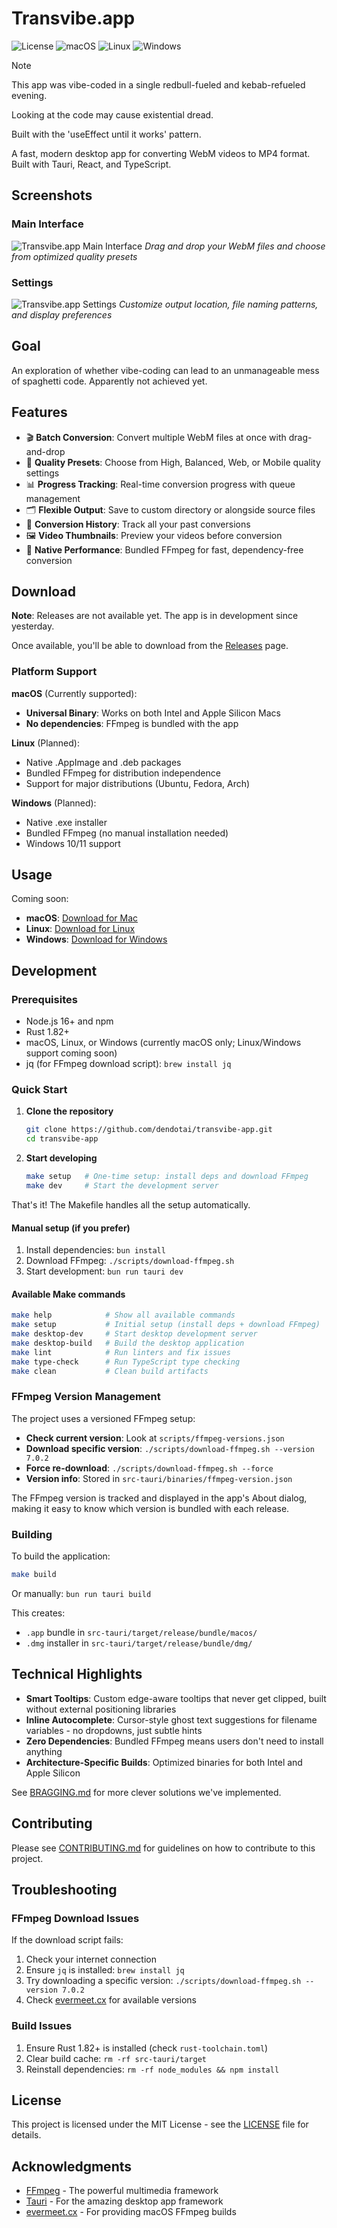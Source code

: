 # Transvibe.app

![License](https://img.shields.io/badge/license-MIT-blue.svg)
![macOS](https://img.shields.io/badge/macOS-supported-green.svg)
![Linux](https://img.shields.io/badge/Linux-planned-yellow.svg)
![Windows](https://img.shields.io/badge/Windows-planned-yellow.svg)

> [!NOTE]
> This app was vibe-coded in a single redbull-fueled and kebab-refueled evening.
>
> Looking at the code may cause existential dread.
>
> Built with the 'useEffect until it works' pattern.

A fast, modern desktop app for converting WebM videos to MP4 format. Built with Tauri, React, and TypeScript.

## Screenshots

### Main Interface

![Transvibe.app Main Interface](content/main.png)
*Drag and drop your WebM files and choose from optimized quality presets*

### Settings

![Transvibe.app Settings](content/settings.png)
*Customize output location, file naming patterns, and display preferences*

## Goal

An exploration of whether vibe-coding can lead to an unmanageable mess of spaghetti code. Apparently not achieved yet.

## Features

- 🎬 **Batch Conversion**: Convert multiple WebM files at once with drag-and-drop
- 🎯 **Quality Presets**: Choose from High, Balanced, Web, or Mobile quality settings
- 📊 **Progress Tracking**: Real-time conversion progress with queue management
- 🗂️ **Flexible Output**: Save to custom directory or alongside source files
- 📝 **Conversion History**: Track all your past conversions
- 🖼️ **Video Thumbnails**: Preview your videos before conversion
- 🚀 **Native Performance**: Bundled FFmpeg for fast, dependency-free conversion

## Download

**Note**: Releases are not available yet. The app is in development since yesterday.

Once available, you'll be able to download from the [Releases](https://github.com/dendotai/transvibe-app/releases) page.

### Platform Support

**macOS** (Currently supported):

- **Universal Binary**: Works on both Intel and Apple Silicon Macs
- **No dependencies**: FFmpeg is bundled with the app

**Linux** (Planned):

- Native .AppImage and .deb packages
- Bundled FFmpeg for distribution independence
- Support for major distributions (Ubuntu, Fedora, Arch)

**Windows** (Planned):

- Native .exe installer
- Bundled FFmpeg (no manual installation needed)
- Windows 10/11 support

## Usage

Coming soon:

- **macOS**: [Download for Mac](https://github.com/dendotai/transvibe-app/releases)
- **Linux**: [Download for Linux](https://github.com/dendotai/transvibe-app/releases)
- **Windows**: [Download for Windows](https://github.com/dendotai/transvibe-app/releases)

## Development

### Prerequisites

- Node.js 16+ and npm
- Rust 1.82+
- macOS, Linux, or Windows (currently macOS only; Linux/Windows support coming soon)
- jq (for FFmpeg download script): `brew install jq`

### Quick Start

1. **Clone the repository**

   ```bash
   git clone https://github.com/dendotai/transvibe-app.git
   cd transvibe-app
   ```

2. **Start developing**

   ```bash
   make setup   # One-time setup: install deps and download FFmpeg
   make dev     # Start the development server
   ```

That's it! The Makefile handles all the setup automatically.

#### Manual setup (if you prefer)

1. Install dependencies: `bun install`
2. Download FFmpeg: `./scripts/download-ffmpeg.sh`
3. Start development: `bun run tauri dev`

#### Available Make commands

```bash
make help            # Show all available commands
make setup           # Initial setup (install deps + download FFmpeg)
make desktop-dev     # Start desktop development server
make desktop-build   # Build the desktop application
make lint            # Run linters and fix issues
make type-check      # Run TypeScript type checking
make clean           # Clean build artifacts
```

### FFmpeg Version Management

The project uses a versioned FFmpeg setup:

- **Check current version**: Look at `scripts/ffmpeg-versions.json`
- **Download specific version**: `./scripts/download-ffmpeg.sh --version 7.0.2`
- **Force re-download**: `./scripts/download-ffmpeg.sh --force`
- **Version info**: Stored in `src-tauri/binaries/ffmpeg-version.json`

The FFmpeg version is tracked and displayed in the app's About dialog, making it easy to know which version is bundled with each release.

### Building

To build the application:

```bash
make build
```

Or manually: `bun run tauri build`

This creates:

- `.app` bundle in `src-tauri/target/release/bundle/macos/`
- `.dmg` installer in `src-tauri/target/release/bundle/dmg/`

## Technical Highlights

- **Smart Tooltips**: Custom edge-aware tooltips that never get clipped, built without external positioning libraries
- **Inline Autocomplete**: Cursor-style ghost text suggestions for filename variables - no dropdowns, just subtle hints
- **Zero Dependencies**: Bundled FFmpeg means users don't need to install anything
- **Architecture-Specific Builds**: Optimized binaries for both Intel and Apple Silicon

See [BRAGGING.md](BRAGGING.md) for more clever solutions we've implemented.

## Contributing

Please see [CONTRIBUTING.md](CONTRIBUTING.md) for guidelines on how to contribute to this project.

## Troubleshooting

### FFmpeg Download Issues

If the download script fails:

1. Check your internet connection
2. Ensure `jq` is installed: `brew install jq`
3. Try downloading a specific version: `./scripts/download-ffmpeg.sh --version 7.0.2`
4. Check [evermeet.cx](https://evermeet.cx/ffmpeg/) for available versions

### Build Issues

1. Ensure Rust 1.82+ is installed (check `rust-toolchain.toml`)
2. Clear build cache: `rm -rf src-tauri/target`
3. Reinstall dependencies: `rm -rf node_modules && npm install`

## License

This project is licensed under the MIT License - see the [LICENSE](LICENSE) file for details.

## Acknowledgments

- [FFmpeg](https://ffmpeg.org/) - The powerful multimedia framework
- [Tauri](https://tauri.app/) - For the amazing desktop app framework
- [evermeet.cx](https://evermeet.cx/ffmpeg/) - For providing macOS FFmpeg builds
